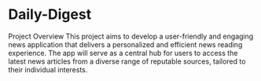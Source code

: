 # Daily-Digest
Project Overview  This project aims to develop a user-friendly and engaging news application that delivers a personalized and efficient news reading experience. The app will serve as a central hub for users to access the latest news articles from a diverse range of reputable sources, tailored to their individual interests.
